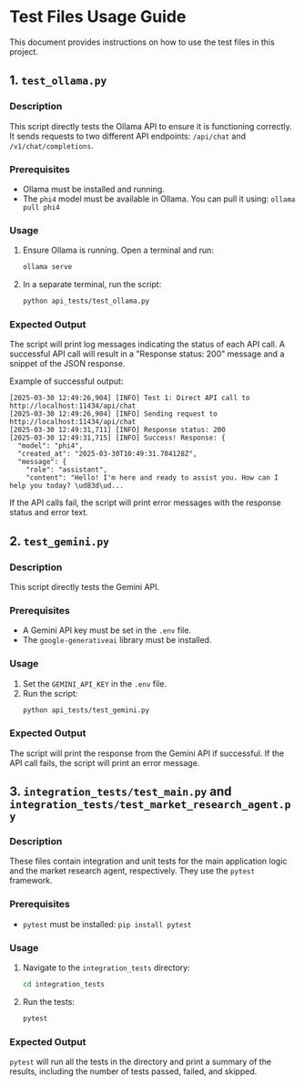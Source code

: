 # Test Files Usage Guide

This document provides instructions on how to use the test files in this project.

## 1. `test_ollama.py`

### Description
This script directly tests the Ollama API to ensure it is functioning correctly. It sends requests to two different API endpoints: `/api/chat` and `/v1/chat/completions`.

### Prerequisites
-   Ollama must be installed and running.
-   The `phi4` model must be available in Ollama. You can pull it using: `ollama pull phi4`

### Usage
1.  Ensure Ollama is running. Open a terminal and run:
    ```bash
    ollama serve
    ```
2.  In a separate terminal, run the script:
    ```bash
    python api_tests/test_ollama.py
    ```

### Expected Output
The script will print log messages indicating the status of each API call. A successful API call will result in a "Response status: 200" message and a snippet of the JSON response.

Example of successful output:

```
[2025-03-30 12:49:26,904] [INFO] Test 1: Direct API call to http://localhost:11434/api/chat
[2025-03-30 12:49:26,904] [INFO] Sending request to http://localhost:11434/api/chat
[2025-03-30 12:49:31,711] [INFO] Response status: 200
[2025-03-30 12:49:31,715] [INFO] Success! Response: {
  "model": "phi4",
  "created_at": "2025-03-30T10:49:31.704128Z",
  "message": {
    "role": "assistant",
    "content": "Hello! I'm here and ready to assist you. How can I help you today? \ud83d\ud...
```

If the API calls fail, the script will print error messages with the response status and error text.
## 2. `test_gemini.py`

### Description

This script directly tests the Gemini API.

### Prerequisites

-   A Gemini API key must be set in the `.env` file.
-   The `google-generativeai` library must be installed.

### Usage

1. Set the `GEMINI_API_KEY` in the `.env` file.
2. Run the script:
   ```bash
   python api_tests/test_gemini.py
   ```

### Expected Output

The script will print the response from the Gemini API if successful. If the API call fails, the script will print an error message.

## 3. `integration_tests/test_main.py` and `integration_tests/test_market_research_agent.py`

### Description

These files contain integration and unit tests for the main application logic and the market research agent, respectively. They use the `pytest` framework.

### Prerequisites

-   `pytest` must be installed: `pip install pytest`

### Usage

1.  Navigate to the `integration_tests` directory:
    ```bash
    cd integration_tests
    ```
2.  Run the tests:
    ```bash
    pytest
    ```

### Expected Output

`pytest` will run all the tests in the directory and print a summary of the results, including the number of tests passed, failed, and skipped.